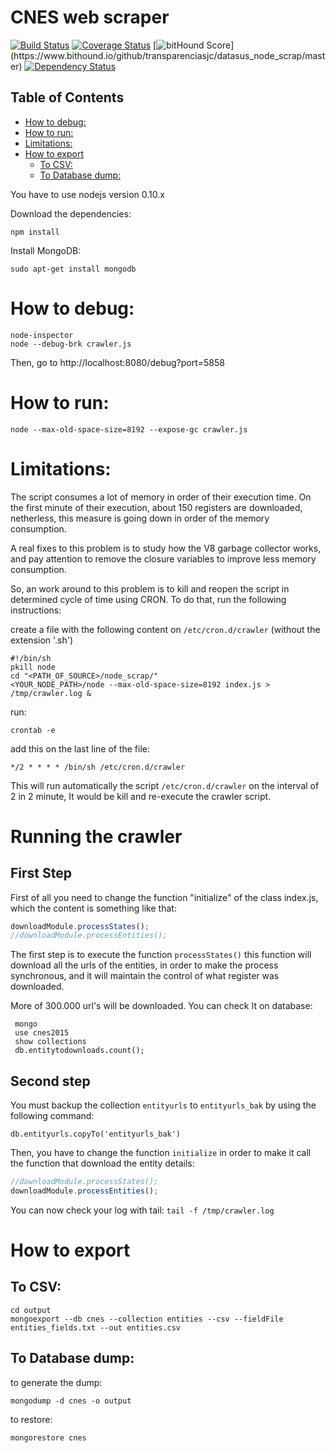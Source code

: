 CNES web scraper
================

[![Build Status](https://travis-ci.org/transparenciasjc/datasus_node_scrap.svg)](https://travis-ci.org/transparenciasjc/datasus_node_scrap)
[![Coverage Status](https://coveralls.io/repos/transparenciasjc/datasus_node_scrap/badge.svg)](https://coveralls.io/r/transparenciasjc/datasus_node_scrap)
[![bitHound Score](https://www.bithound.io/github/transparenciasjc/datasus_node_scrap/badges/score.svg?)](https://www.bithound.io/github/transparenciasjc/datasus_node_scrap/master)
[![Dependency Status](https://david-dm.org/transparenciasjc/datasus_node_scrap.svg "Dependencies Checked & Updated Regularly (Security is Important!)")](https://david-dm.org/transparenciasjc/datasus_node_scrap)


## Table of Contents
<!-- toc -->
* [How to debug:](#how-to-debug)
* [How to run:](#how-to-run)
* [Limitations:](#limitations)
* [How to export](#how-to-export)
  * [To CSV:](#to-csv)
  * [To Database dump:](#to-database-dump)

<!-- toc stop -->
<!--
	ps: table of contents generated by [readme-toc](https://www.npmjs.com/package/readme-toc) plugin.
-->

You have to use nodejs version 0.10.x

Download the dependencies:

	npm install

Install MongoDB:

	sudo apt-get install mongodb

# How to debug:

	node-inspector
	node --debug-brk crawler.js

Then, go to http://localhost:8080/debug?port=5858

# How to run:

	node --max-old-space-size=8192 --expose-gc crawler.js

# Limitations:

The script consumes a lot of memory in order of their execution time. On the first minute of their execution, about 150 registers are downloaded, netherless, this measure is going down in order of the memory consumption.

A real fixes to this problem is to study how the V8 garbage collector works, and pay attention to remove the closure variables to improve less memory consumption.

So, an work around to this problem is to kill and reopen the script in determined cycle of time using CRON. To do that, run the following instructions:

create a file with the following content on `/etc/cron.d/crawler` (without the extension '.sh')

	#!/bin/sh
	pkill node
	cd "<PATH_OF_SOURCE>/node_scrap/"
	<YOUR_NODE_PATH>/node --max-old-space-size=8192 index.js > /tmp/crawler.log &

run:

	crontab -e

add this on the last line of the file:

	*/2 * * * * /bin/sh /etc/cron.d/crawler

This will run automatically the script `/etc/cron.d/crawler` on the interval of 2 in 2 minute, It would be kill and re-execute the crawler script.

# Running the crawler
## First Step

First of all you need to change the function "initialize" of the class index.js, which the content is something like that:

```js
downloadModule.processStates();
//downloadModule.processEntities();
```

The first step is to execute the function `processStates()` this function will download all the urls of the entities, in order to make the process synchronous, and it will maintain the control of what register was downloaded.

More of 300.000 url's will be downloaded. You can check It on database:

```shell
 mongo
 use cnes2015
 show collections
 db.entitytodownloads.count();
```

## Second step

You must backup the collection `entityurls` to `entityurls_bak` by using the following command:

`db.entityurls.copyTo('entityurls_bak')`

Then, you have to change the function `initialize` in order to make it call the function that download the entity details:

```js
//downloadModule.processStates();
downloadModule.processEntities();

```

You can now check your log with tail: `tail -f /tmp/crawler.log`

# How to export

## To CSV:

	cd output
	mongoexport --db cnes --collection entities --csv --fieldFile entities_fields.txt --out entities.csv

## To Database dump:

to generate the dump:

	mongodump -d cnes -o output

to restore:

	mongorestore cnes